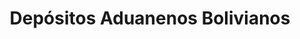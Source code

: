 ---
title: "Depósitos Aduanenos Bolivianos"
url: /la-paz/depositos-aduanenos-bolivianos/
shop: general
---